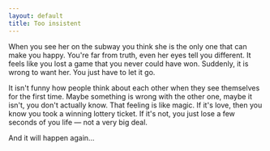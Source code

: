 ```yaml
---
layout: default
title: Too insistent
---
```


When you see her on the subway you think she is the only one that can make you happy. You're far from truth, even her eyes tell you different. It feels like you lost a game that you never could have won. Suddenly, it is wrong to want her. You just have to let it go.

It isn't funny how people think about each other when they see themselves for the first time. Maybe something is wrong with the other one, maybe it isn't, you don't actually know. That feeling is like magic. If it's love, then you know you took a winning lottery ticket. If it's not, you just lose a few seconds of you life — not a very big deal.

And it will happen again…
